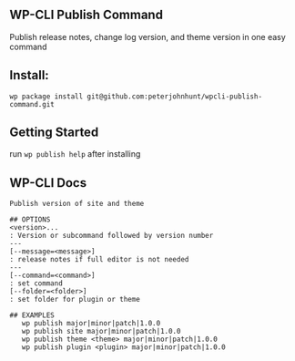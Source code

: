 ## WP-CLI Publish Command
Publish release notes, change log version, and theme version in one easy command

## Install:
`wp package install git@github.com:peterjohnhunt/wpcli-publish-command.git`

## Getting Started
run `wp publish help` after installing

## WP-CLI Docs
```
Publish version of site and theme

## OPTIONS
<version>...
: Version or subcommand followed by version number
---
[--message=<message>]
: release notes if full editor is not needed
---
[--command=<command>]
: set command
[--folder=<folder>]
: set folder for plugin or theme

## EXAMPLES
   wp publish major|minor|patch|1.0.0
   wp publish site major|minor|patch|1.0.0
   wp publish theme <theme> major|minor|patch|1.0.0
   wp publish plugin <plugin> major|minor|patch|1.0.0
```